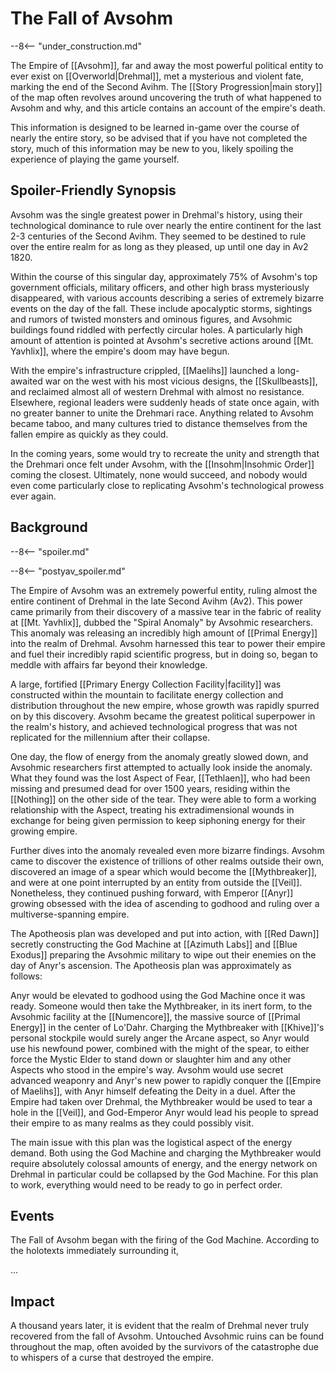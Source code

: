 # The Fall of Avsohm

--8<-- "under_construction.md"

The Empire of [[Avsohm]], far and away the most powerful political entity to ever exist on [[Overworld|Drehmal]], met a mysterious and violent fate, marking the end of the Second Avihm. The [[Story Progression|main story]] of the map often revolves around uncovering the truth of what happened to Avsohm and why, and this article contains an account of the empire's death.

This information is designed to be learned in-game over the course of nearly the entire story, so be advised that if you have not completed the story, much of this information may be new to you, likely spoiling the experience of playing the game yourself.

## Spoiler-Friendly Synopsis

Avsohm was the single greatest power in Drehmal's history, using their technological dominance to rule over nearly the entire continent for the last 2-3 centuries of the Second Avihm. They seemed to be destined to rule over the entire realm for as long as they pleased, up until one day in Av2 1820.

Within the course of this singular day, approximately 75% of Avsohm's top government officials, military officers, and other high brass mysteriously disappeared, with various accounts describing a series of extremely bizarre events on the day of the fall. These include apocalyptic storms, sightings and rumors of twisted monsters and ominous figures, and Avsohmic buildings found riddled with perfectly circular holes. A particularly high amount of attention is pointed at Avsohm's secretive actions around [[Mt. Yavhlix]], where the empire's doom may have begun.

With the empire's infrastructure crippled, [[Maelihs]] launched a long-awaited war on the west with his most vicious designs, the [[Skullbeasts]], and reclaimed almost all of western Drehmal with almost no resistance. Elsewhere, regional leaders were suddenly heads of state once again, with no greater banner to unite the Drehmari race. Anything related to Avsohm became taboo, and many cultures tried to distance themselves from the fallen empire as quickly as they could.

In the coming years, some would try to recreate the unity and strength that the Drehmari once felt under Avsohm, with the [[Insohm|Insohmic Order]] coming the closest. Ultimately, none would succeed, and nobody would even come particularly close to replicating Avsohm's technological prowess ever again.

## Background

--8<-- "spoiler.md"

--8<-- "postyav_spoiler.md"

The Empire of Avsohm was an extremely powerful entity, ruling almost the entire continent of Drehmal in the late Second Avihm (Av2). This power came primarily from their discovery of a massive tear in the fabric of reality at [[Mt. Yavhlix]], dubbed the "Spiral Anomaly" by Avsohmic researchers. This anomaly was releasing an incredibly high amount of [[Primal Energy]] into the realm of Drehmal. Avsohm harnessed this tear to power their empire and fuel their incredibly rapid scientific progress, but in doing so, began to meddle with affairs far beyond their knowledge.

A large, fortified [[Primary Energy Collection Facility|facility]] was constructed within the mountain to facilitate energy collection and distribution throughout the new empire, whose growth was rapidly spurred on by this discovery. Avsohm became the greatest political superpower in the realm's history, and achieved technological progress that was not replicated for the millennium after their collapse.

One day, the flow of energy from the anomaly greatly slowed down, and Avsohmic researchers first attempted to actually look inside the anomaly. What they found was the lost Aspect of Fear, [[Tethlaen]], who had been missing and presumed dead for over 1500 years, residing within the [[Nothing]] on the other side of the tear. They were able to form a working relationship with the Aspect, treating his extradimensional wounds in exchange for being given permission to keep siphoning energy for their growing empire.

Further dives into the anomaly revealed even more bizarre findings. Avsohm came to discover the existence of trillions of other realms outside their own, discovered an image of a spear which would become the [[Mythbreaker]], and were at one point interrupted by an entity from outside the [[Veil]]. Nonetheless, they continued pushing forward, with Emperor [[Anyr]] growing obsessed with the idea of ascending to godhood and ruling over a multiverse-spanning empire. 

The Apotheosis plan was developed and put into action, with [[Red Dawn]] secretly constructing the God Machine at [[Azimuth Labs]] and [[Blue Exodus]] preparing the Avsohmic military to wipe out their enemies on the day of Anyr's ascension. The Apotheosis plan was approximately as follows: 

Anyr would be elevated to godhood using the God Machine once it was ready. Someone would then take the Mythbreaker, in its inert form, to the Avsohmic facility at the [[Numencore]], the massive source of [[Primal Energy]] in the center of Lo'Dahr. Charging the Mythbreaker with [[Khive]]'s personal stockpile would surely anger the Arcane aspect, so Anyr would use his newfound power, combined with the might of the spear, to either force the Mystic Elder to stand down or slaughter him and any other Aspects who stood in the empire's way. Avsohm would use secret advanced weaponry and Anyr's new power to rapidly conquer the [[Empire of Maelihs]], with Anyr himself defeating the Deity in a duel. After the Empire had taken over Drehmal, the Mythbreaker would be used to tear a hole in the [[Veil]], and God-Emperor Anyr would lead his people to spread their empire to as many realms as they could possibly visit.

The main issue with this plan was the logistical aspect of the energy demand. Both using the God Machine and charging the Mythbreaker would require absolutely colossal amounts of energy, and the energy network on Drehmal in particular could be collapsed by the God Machine. For this plan to work, everything would need to be ready to go in perfect order.

## Events

The Fall of Avsohm began with the firing of the God Machine. According to the holotexts immediately surrounding it, 

...

## Impact

A thousand years later, it is evident that the realm of Drehmal never truly recovered from the fall of Avsohm. Untouched Avsohmic ruins can be found throughout the map, often avoided by the survivors of the catastrophe due to whispers of a curse that destroyed the empire.
